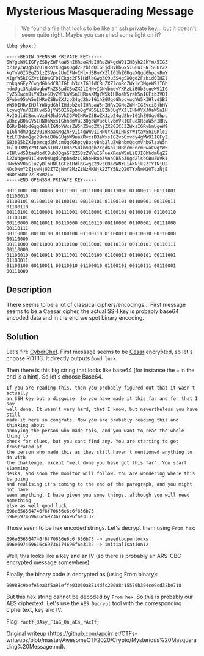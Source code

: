 # Mysterious Masquerading Message

> We found a file that looks to be like an ssh private key... but it doesn't
> seem quite right. Maybe you can shed some light on it?

```  
tbbq yhpx:)

-----BEGIN OPENSSH PRIVATE KEY-----  
SWYgeW91IGFyZSByZWFkaW5nIHRoaXMsIHRoZW4geW91IHByb2JhYmx5IGZ  
pZ3VyZWQgb3V0IHRoYXQgaXQgd2Fzbid0IGFjdHVhbGx5IGFuIFNTSCBrZX  
kgYnV0IGEgZGlzZ3Vpc2UuIFNvIHlvdSBoYXZlIG1hZGUgaXQgdGhpcyBmY  
XIgYW5kIGZvciB0aGF0IEkgc2F5IHdlbGwgZG9uZS4gSXQgd2Fzbid0IHZl  
cnkgaGFyZCwgdGhhdCBJIGtub3csIGJ1dCBuZXZlcnRoZWxlc3MgeW91IGh  
hdmUgc3RpbGwgbWFkZSBpdCBoZXJlIHNvIGNvbmdyYXRzLiBOb3cgeW91IG  
FyZSBwcm9iYWJseSByZWFkaW5nIHRoaXMgYW5kIHRoaW5raW5nIGFib3V0I  
GFubm95aW5nIHRoZSBwZXJzb24gd2hvIG1hZGUgdGhpcywgYW5kIHlvdSB3  
YW50IHRvIHJlYWQgdGhlIHdob2xlIHRoaW5nIHRvIGNoZWNrIGZvciBjbHV  
lcywgYnV0IHlvdSBjYW50IGZpbmQgYW55LiBZb3UgYXJlIHN0YXJ0aW5nIH  
RvIGdldCBmcnVzdHJhdGVkIGF0IHRoZSBwZXJzb24gd2hvIG1hZGUgdGhpc  
yBhcyB0aGV5IHN0aWxsIGhhdmVuJ3QgbWVudGlvbmVkIGFueXRoaW5nIHRv  
IGRvIHdpdGggdGhlIGNoYWxsZW5nZSwgZXhjZXB0ICJ3ZWxsIGRvbmUgeW9  
1IGhhdmUgZ290IHRoaXMgZmFyIi4gWW91IHN0YXJ0IHNsYW1taW5nIGRlc2  
tzLCBhbmQgc29vbiB0aGUgbW9uaXRvciB3aWxsIGZvbGxvdy4gWW91IGFyZ  
SB3b25kZXJpbmcgd2hlcmUgdGhpcyBpcyBnb2luZyBhbmQgcmVhbGlzaW5n  
IGl0J3MgY29taW5nIHRvIHRoZSBlbmQgb2YgdGhlIHBhcmFncmFwaCwgYW5  
kIHlvdSBtaWdodCBub3QgaGF2ZSBzZWVuIGFueXRoaW5nLiBJIGhhdmUgZ2  
l2ZW4geW91IHNvbWUgdGhpbmdzLCBhbHRob3VnaCB5b3Ugd2lsbCBuZWVkI  
HNvbWV0aGluZyBlbHNlIGFzIHdlbGwgZ29vZCBsdWNrLiAKNjk2ZTY1NjU2  
NDc0NmY2ZjcwNjU2ZTZjNmY2MzZiNzMKNjk2ZTY5NzQ2OTYxNmM2OTczNjE  
3NDY5NmY2ZTMxMzI=  
-----END OPENSSH PRIVATE KEY-----

00111001 00110000 00111001 00111000 00111000 01100011 00111001 01100010  
01100101 01100110 01100101 00110101 01100101 01100001 00110011 01100110  
00110101 01100001 00111001 00110001 01100101 01100110 01100110 01100101  
00110000 00110011 00110000 00110110 00110000 01100001 00111000 00110111  
00110001 00110100 01100100 01100110 01100011 00110010 00110000 00110000  
00111000 00111000 00110100 00110001 00110101 00110101 00110111 00110000  
01100010 00110011 00111001 00110100 01100011 01100101 00111001 01100011  
01100100 00110011 00110010 01100010 01100101 00110111 00110001 00111000  
```

## Description

There seems to be a lot of classical ciphers/encodings... First message seems
to be a Caesar cipher, the actual SSH key is probably base64 encoded data and
in the end we spot binary encoding.

## Solution

Let's fire [CyberChef](https://gchq.github.io/CyberChef). First message seems
to be [Cesar](https://www.dcode.fr/chiffre-cesar) encrypted, so let's choose
ROT13. It directly outputs `Good luck`.

Then there is this big string that looks like base64 (for instance the `=` in
the end is a hint). So let's choose Base64.

```  
If you are reading this, then you probably figured out that it wasn't actually
an SSH key but a disguise. So you have made it this far and for that I say
well done. It wasn't very hard, that I know, but nevertheless you have still
made it here so congrats. Now you are probably reading this and thinking about
annoying the person who made this, and you want to read the whole thing to
check for clues, but you cant find any. You are starting to get frustrated at
the person who made this as they still haven't mentioned anything to do with
the challenge, except "well done you have got this far". You start slamming
desks, and soon the monitor will follow. You are wondering where this is going
and realising it's coming to the end of the paragraph, and you might not have
seen anything. I have given you some things, although you will need something
else as well good luck.  
696e656564746f6f70656e6c6f636b73  
696e697469616c69736174696f6e3132  
```

Those seem to be hex encoded strings. Let's decrypt them using `From hex`:

```  
696e656564746f6f70656e6c6f636b73 -> ineedtoopenlocks  
696e697469616c69736174696f6e3132 -> initialisation12  
```

Well, this looks like a key and an IV (so there is probably an ARS-CBC
encrypted message somewhere).

Finally, the binary code is decrypted as (using From binary):

```  
90988c9befe5ea3f5a91effe03060a8714dfc20088415570b394ce9cd32be718  
```

But this hex string cannot be decoded by `From hex`. So this is probably our
AES ciphertext. Let's use the `AES Decrypt` tool with the corresponding
ciphertext, key and IV.

Flag: `ractf{3Asy_F1aG_0n_aEs_rAcTf}`

Original writeup (https://github.com/apoirrier/CTFs-
writeups/blob/master/AwesomeCTF2020/Crypto/Mysterious%20Masquerading%20Message.md).